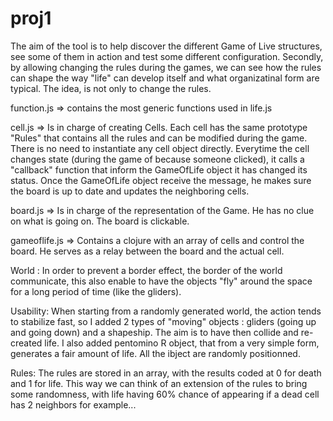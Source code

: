 proj1
=====

The aim of the tool is to help discover the different Game of Live structures, see some of them in action and test some different configuration.
Secondly, by allowing changing the rules during the games, we can see how the rules can shape the way "life" can develop itself and what organizatinal form are typical. The idea, is not only to change the rules.


function.js => contains the most generic functions used in life.js

cell.js => Is in charge of creating Cells. Each cell has the same prototype "Rules" that contains all the rules and can be modified during the game. There is no need to instantiate any cell object directly. Everytime the cell changes state (during the game of because someone clicked), it calls a "callback" function that inform the GameOfLife object it has changed its status. Once the GameOfLife object receive the message, he makes sure the board is up to date and updates the neighboring cells.

board.js => Is in charge of the representation of the Game. He has no clue on what is going on. The board is clickable.

gameoflife.js => Contains a clojure with an array of cells and control the board. He serves as a relay between the board and the actual cell.

World :
In order to prevent a border effect, the border of the world communicate, this also enable to have the objects "fly" around the space for a long period of time (like the gliders).


Usability:
When starting from a randomly generated world, the action tends to stabilize fast, so I added 2 types of "moving" objects : gliders (going up and going down) and a shapeship. The aim is to have then collide and re-created life.
I also added pentomino R object, that from a very simple form, generates a fair amount of life.
All the ibject are randomly positionned.

Rules:
The rules are stored in an array, with the results coded at 0 for death and 1 for life. This way we can think of an extension of the rules to bring some randomness, with life having 60% chance of appearing if a dead cell has 2 neighbors for example...

